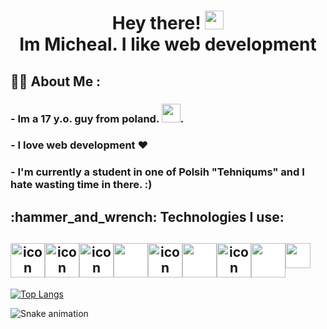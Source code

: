 <h1 align="center">
  <div>Hey there!
      <img src="https://media.giphy.com/media/hvRJCLFzcasrR4ia7z/giphy.gif" width="30px"/>
  </div>
  <div>
      Im Micheal. I like web development  
  </div>
</h1>

## :woman_technologist: About Me :
### - Im a 17 y.o. guy from poland.  <img src="https://media.giphy.com/media/WUlplcMpOCEmTGBtBW/giphy.gif" width="30">.
### - I love web development ❤
### - I'm currently a student in one of Polsih "Tehniqums" and I hate wasting time in there. :)

<h2>:hammer_and_wrench: Technologies I use:</h2>
<h2 align="center" style="display: flex;">
  <img src="https://cdn.jsdelivr.net/gh/devicons/devicon/icons/typescript/typescript-original.svg"  width="55" height="55" alt="icon" style="background-color: white;"/>
  <img src="https://cdn.jsdelivr.net/gh/devicons/devicon/icons/react/react-original.svg"  width="55" height="55" alt="icon" style="background-color: white;"/>
  <img src="https://cdn.jsdelivr.net/gh/devicons/devicon/icons/redux/redux-original.svg"  width="55" height="55" alt="icon" style="background-color: white;"/>
  <img src="https://cdn.jsdelivr.net/gh/devicons/devicon/icons/nextjs/nextjs-original.svg" width="55" height="55" style="background-color: white;"/>
  <img src="https://cdn.jsdelivr.net/gh/devicons/devicon/icons/tailwindcss/tailwindcss-plain.svg" width="55" height="55" alt="icon"  style="background-color: white;"/>
  <img src="https://cdn.jsdelivr.net/gh/devicons/devicon/icons/sass/sass-original.svg" width="55" height="55" style="background-color: white;"/>
  <img src="https://cdn.jsdelivr.net/gh/devicons/devicon/icons/nodejs/nodejs-original-wordmark.svg"  width="55" height="55" alt="icon" style="background-color: white;"/>
  <img src="https://cdn.jsdelivr.net/gh/devicons/devicon/icons/express/express-original.svg" width="55" height="55" style="background-color: white;"/>
  
  <img src="https://cdn.jsdelivr.net/gh/devicons/devicon/icons/python/python-original.svg" width="40" height="40" style='background-color: white;'/>
  &nbsp; 
</h2> 

[![Top Langs](https://github-readme-stats.vercel.app/api/top-langs/?username=MichalZal)](https://github.com/MichalZal/github-readme-stats)  

![Snake animation](https://github.com/MichalZal/MichalZal/blob/output/github-contribution-grid-snake.svg)


